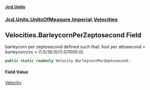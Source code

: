 #### [Jcd.Units](index.md 'index')
### [Jcd.Units.UnitsOfMeasure.Imperial](Jcd.Units.UnitsOfMeasure.Imperial.md 'Jcd.Units.UnitsOfMeasure.Imperial').[Velocities](Velocities.md 'Jcd.Units.UnitsOfMeasure.Imperial.Velocities')

## Velocities.BarleycornPerZeptosecond Field

barleycorn per zeptosecond defined such that: foot per attosecond = barleycorn/zs × (1.0/36.0)/(1.0/1000.0).

```csharp
public static readonly Velocity BarleycornPerZeptosecond;
```

#### Field Value
[Velocity](Velocity.md 'Jcd.Units.UnitTypes.Velocity')